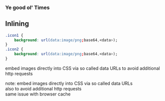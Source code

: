 ### Ye good ol' Times <!-- .element: class="section-title" -->

## Inlining

```css
.icon1 { 
    background: url(data:image/png;base64,<data>);
}
.icon2 {
    background: url(data:image/png;base64,<data>);
}
```
    
embed images directly into CSS via so called data URLs to avoid additional http requests


note:
    embed images directly into CSS via so called data URLs  
    also to avoid additional http requests  
    same issue with browser cache  

